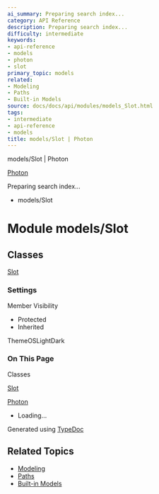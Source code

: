 ```yaml
---
ai_summary: Preparing search index...
category: API Reference
description: Preparing search index...
difficulty: intermediate
keywords:
- api-reference
- models
- photon
- slot
primary_topic: models
related:
- Modeling
- Paths
- Built-in Models
source: docs/docs/api/modules/models_Slot.html
tags:
- intermediate
- api-reference
- models
title: models/Slot | Photon
---
```

models/Slot | Photon

[Photon](../index.md)




Preparing search index...

* models/Slot

# Module models/Slot

## Classes

[Slot](../classes/models_Slot.Slot.md)

### Settings

Member Visibility

* Protected
* Inherited

ThemeOSLightDark

### On This Page

Classes

[Slot](#slot)

[Photon](../index.md)

* Loading...

Generated using [TypeDoc](https://typedoc.org/)

## Related Topics

- [Modeling](../index.md)
- [Paths](../index.md)
- [Built-in Models](../index.md)
